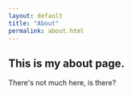 ```yaml
---
layout: default
title: "About"
permalink: about.html
---
```


## This is my about page.

There's not much here, is there?